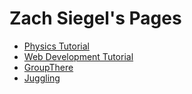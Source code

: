 # Zach Siegel's Pages

* [Physics Tutorial](https://zsiegel92.github.io/Nikki_B)
* [Web Development Tutorial](https://zsiegel92.github.io/Eitan_S)
* [GroupThere](http://www.grouptherenow.com)
* [Juggling](https://zsiegel92.github.io/juggling/)
